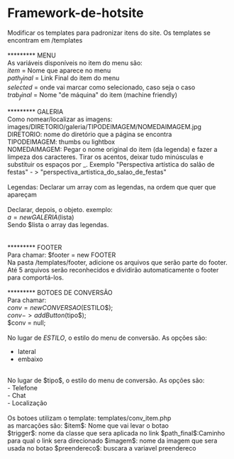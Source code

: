 # Framework-de-hotsite

Modificar os templates para padronizar itens do site. Os templates se encontram em /templates<br />
<br />
********* MENU<br />
As variáveis disponíveis no item do menu são:<br />
$item$ = Nome que aparece no menu<br />
$path_final$ = Link Final do item do menu<br />
$selected$ = onde vai marcar como selecionado, caso seja o caso<br />
$trab_final$ = Nome "de máquina" do item (machine friendly)
<br /><br />
********* GALERIA<br />
Como nomear/localizar as imagens:<br />
images/DIRETORIO/galeria/TIPODEIMAGEM/NOMEDAIMAGEM.jpg<br />
DIRETORIO: nome do diretório que a página se encontra<br />
TIPODEIMAGEM: thumbs ou lightbox<br />
NOMEDAIMAGEM: Pegar o nome original do item (da legenda) e fazer a limpeza dos caracteres. Tirar os acentos, deixar tudo minúsculas e substituir os espaços por _. Exemplo "Perspectiva artística do salão de festas" - > "perspectiva_artistica_do_salao_de_festas"<br />
<br />
Legendas: Declarar um array com as legendas, na ordem que quer que apareçam<br />
<br />
Declarar, depois, o objeto. exemplo:<br />
$a = new GALERIA($lista)<br />
Sendo $lista o array das legendas.<br />
<br /><br />
********* FOOTER<br />
Para chamar:
$footer = new FOOTER<br />
Na pasta /templates/footer, adicione os arquivos que serão parte do footer.
Até 5 arquivos serão reconhecidos e dividirão automaticamente o footer para comportá-los.
<br /><br />
********* BOTOES DE CONVERSÃO<br />
Para chamar:<br />
$conv = new CONVERSAO($ESTILO$);<br />
$conv->addButton($tipo$);<br />
$conv = null;<br />
<br />
No lugar de $ESTILO$, o estilo do menu de conversão. As opções são:<br />
- lateral<br />
- embaixo<br />
<br />
No lugar de $tipo$, o estilo do menu de conversão. As opções são:<br />
- Telefone<br />
- Chat<br />
- Localização<br />
<br />
Os botoes utilizam o template: templates/conv_item.php<br />
as marcações são:
$item$: Nome que vai levar o botao<br />
$trigger$: nome da classe que sera aplicada no link
$path_final$:Caminho para qual o link sera direcionado
$imagem$: nome da imagem que sera usada no botao
$preendereco$: buscara a variavel preendereco
